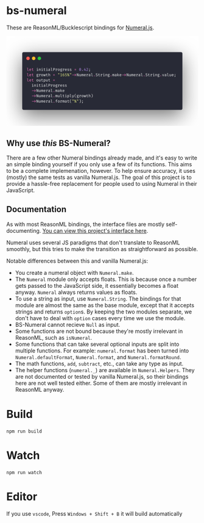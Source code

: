 # bs-numeral

These are ReasonML/Bucklescript bindings for [Numeral.js](http://numeraljs.com/).

![BS-Numeral code screenshot](/screenshot.png)

## Why use *this* BS-Numeral?

There are a few other Numeral bindings already made, and it's easy to write an simple binding yourself if you only use a few of its functions. This aims to be a complete implemenation, however. To help ensure accuracy, it uses (mostly) the same tests as vanilla Numeral.js. The goal of this project is to provide a hassle-free replacement for people used to using Numeral in their JavaScript.

## Documentation

As with most ReasonML bindings, the interface files are mostly self-documenting. [You can view this project's interface here](/src/Numeral.rei).

Numeral uses several JS paradigms that don't translate to ReasonML smoothly, but this tries to make the transition as straightforward as possible.

Notable differences between this and vanilla Numeral.js:
- You create a numeral object with `Numeral.make`.
- The `Numeral` module only accepts floats. This is because once a number gets passed to the JavaScript side, it essentially becomes a float anyway. `Numeral` always returns values as floats.
- To use a string as input, use `Numeral.String`. The bindings for that module are almost the same as the base module, except that it accepts strings and returns `option`s. By keeping the two modules separate, we don't have to deal with `option` cases every time we use the module.
- BS-Numeral cannot recieve `Null` as input.
- Some functions are not bound because they're mostly irrelevant in ReasonML, such as `isNumeral`.
- Some functions that can take several optional inputs are split into multiple functions. For example: `numeral.format` has been turned into `Numeral.defaultFormat`, `Numeral.format`, and `Numeral.formatRound`.
- The math functions, `add`, `subtract`, etc., can take any type as input.
- The helper functions (`numeral._`) are available in `Numeral.Helpers`. They are not documented or tested by vanilla Numeral.js, so their bindings here are not well tested either. Some of them are mostly irrelevant in ReasonML anyway.

# Build
```
npm run build
```

# Watch

```
npm run watch
```

# Editor
If you use `vscode`, Press `Windows + Shift + B` it will build automatically